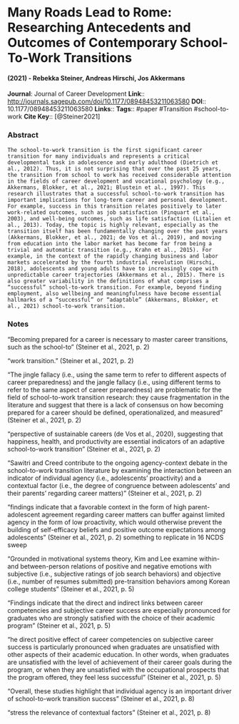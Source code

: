 # Many Roads Lead to Rome: Researching Antecedents and Outcomes of Contemporary School-To-Work Transitions
#### (2021) - Rebekka Steiner, Andreas Hirschi, Jos Akkermans
**Journal**: Journal of Career Development
**Link**:: http://journals.sagepub.com/doi/10.1177/08948453211063580
**DOI**:: 10.1177/08948453211063580
**Links**:: 
**Tags**:: #paper #Transition #school-to-work 
**Cite Key**:: [@Steiner2021]

### Abstract

```
The school-to-work transition is the first significant career transition for many individuals and represents a critical developmental task in adolescence and early adulthood (Dietrich et al., 2012). Thus, it is not surprising that over the past 25 years, the transition from school to work has received considerable attention in the fields of career development and vocational psychology (e.g., Akkermans, Blokker, et al., 2021; Blustein et al., 1997). This research illustrates that a successful school-to-work transition has important implications for long-term career and personal development. For example, success in this transition relates positively to later work-related outcomes, such as job satisfaction (Pinquart et al., 2003), and well-being outcomes, such as life satisfaction (Litalien et al., 2013). Today, the topic is highly relevant, especially as the transition itself has been fundamentally changing over the past years (Akkermans, Blokker, et al., 2021; de Vos et al., 2019), and moving from education into the labor market has become far from being a trivial and automatic transition (e.g., Krahn et al., 2015). For example, in the context of the rapidly changing business and labor markets accelerated by the fourth industrial revolution (Hirschi, 2018), adolescents and young adults have to increasingly cope with unpredictable career trajectories (Akkermans et al., 2015). There is also greater variability in the definitions of what comprises a “successful” school-to-work transition. For example, beyond finding employment, also wellbeing and meaningfulness have become essential hallmarks of a “successful” or “adaptable” (Akkermans, Blokker, et al., 2021) school-to-work transition.
```

### Notes

“Becoming prepared for a career is necessary to master career transitions, such as the school-to” (Steiner et al., 2021, p. 2)

“work transition.” (Steiner et al., 2021, p. 2)

“The jingle fallacy (i.e., using the same term to refer to different aspects of career preparedness) and the jangle fallacy (i.e., using different terms to refer to the same aspect of career preparedness) are problematic for the field of school-to-work transition research: they cause fragmentation in the literature and suggest that there is a lack of consensus on how becoming prepared for a career should be defined, operationalized, and measured” (Steiner et al., 2021, p. 2)

“perspective of sustainable careers (de Vos et al., 2020), suggesting that happiness, health, and productivity are essential indicators of an adaptive school-to-work transition” (Steiner et al., 2021, p. 2)

“Sawitri and Creed contribute to the ongoing agency-context debate in the school-to-work transition literature by examining the interaction between an indicator of individual agency (i.e., adolescents’ proactivity) and a contextual factor (i.e., the degree of congruence between adolescents’ and their parents’ regarding career matters)” (Steiner et al., 2021, p. 2)

“findings indicate that a favorable context in the form of high parent-adolescent agreement regarding career matters can buffer against limited agency in the form of low proactivity, which would otherwise prevent the building of self-efficacy beliefs and positive outcome expectations among adolescents” (Steiner et al., 2021, p. 2) something to replicate in 16 NCDS sweep

“Grounded in motivational systems theory, Kim and Lee examine within- and between-person relations of positive and negative emotions with subjective (i.e., subjective ratings of job search behaviors) and objective (i.e., number of resumes submitted) pre-transition behaviors among Korean college students” (Steiner et al., 2021, p. 5)

“Findings indicate that the direct and indirect links between career competencies and subjective career success are especially pronounced for graduates who are strongly satisfied with the choice of their academic program” (Steiner et al., 2021, p. 5)

“he direct positive effect of career competencies on subjective career success is particularly pronounced when graduates are unsatisfied with other aspects of their academic education. In other words, when graduates are unsatisfied with the level of achievement of their career goals during the program, or when they are unsatisfied with the occupational prospects that the program offered, they feel less successful” (Steiner et al., 2021, p. 5)

“Overall, these studies highlight that individual agency is an important driver of school-to-work transition success” (Steiner et al., 2021, p. 8)

“stress the relevance of contextual factors” (Steiner et al., 2021, p. 8)